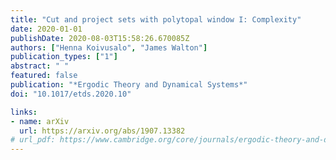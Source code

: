 ```yaml
---
title: "Cut and project sets with polytopal window I: Complexity"
date: 2020-01-01
publishDate: 2020-08-03T15:58:26.670085Z
authors: ["Henna Koivusalo", "James Walton"]
publication_types: ["1"]
abstract: " "
featured: false
publication: "*Ergodic Theory and Dynamical Systems*"
doi: "10.1017/etds.2020.10"

links:
- name: arXiv
  url: https://arxiv.org/abs/1907.13382
# url_pdf: https://www.cambridge.org/core/journals/ergodic-theory-and-dynamical-systems/article/cut-and-project-sets-with-polytopal-window-i-complexity/1303E65CEDFC01A619017BE49E35CC0F
---
```

